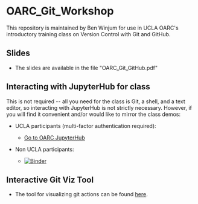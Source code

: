 # OARC_Git_Workshop

This repository is maintained by Ben Winjum for use in UCLA OARC's introductory training class on Version Control with Git and GitHub.

## Slides

* The slides are available in the file "OARC_Git_GitHub.pdf"

## Interacting with JupyterHub for class

This is not required -- all you need for the class is Git, a shell, and a text editor, so interacting with JupyterHub is not strictly necessary. However, if you will find it convenient and/or would like to mirror the class demos:

* UCLA participants (multi-factor authentication required):

  * [Go to OARC JupyterHub](https://jupyter.idre.ucla.edu/hub/user-redirect/git-pull?repo=https%3A%2F%2Fgithub.com%2Fbenjum%2FOARC_Git_Workshop&urlpath=lab%2Ftree%2FOARC_Git_Workshop%2F&branch=main)

* Non UCLA participants:
  * [![Binder](https://mybinder.org/badge_logo.svg)](https://mybinder.org/v2/gh/benjum/OARC_Git_Workshop/HEAD)

## Interactive Git Viz Tool

* The tool for visualizing git actions can be found [here](http://git-school.github.io/visualizing-git/).

